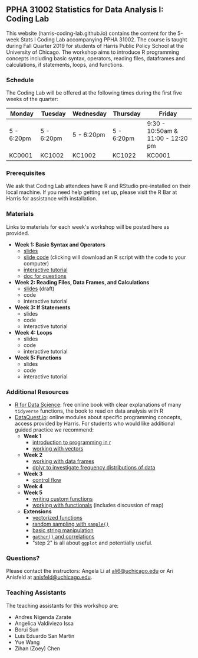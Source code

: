 ## PPHA 31002 Statistics for Data Analysis I: Coding Lab

This website (harris-coding-lab.github.io) contains the content for the 5-week Stats I Coding Lab accompanying PPHA 31002. The course is taught during Fall Quarter 2019 for students of Harris Public Policy School at the University of Chicago. The workshop aims to introduce R programming concepts including basic syntax, operators, reading files, dataframes and calculations, if statements, loops, and functions.

### Schedule 

The Coding Lab will be offered at the following times during the first five weeks of the quarter:



 Monday | Tuesday | Wednesday | Thursday | Friday 
--|--|--|--|--
 5 - 6:20pm| 5 - 6:20pm| 5 - 6:20pm| 5 - 6:20pm| 9:30 - 10:50am & 11:00 - 12:20 pm
 KC0001 | KC1002	| KC1002|	KC1022	|KC0001	
 
### Prerequisites

We ask that Coding Lab attendees have R and RStudio pre-installed on their local machine. If you need help getting set up, please visit the R Bar at Harris for assistance with installation.

### Materials 

Links to materials for each week's workshop will be posted here as provided.

- **Week 1: Basic Syntax and Operators**
  - [slides](slides/01_basic-syntax-operators.html)
  - [slide code](code/01_basic-syntax-operators.R) (clicking will download an R script with the code to your computer)
  - [interactive tutorial](https://harris-coding-lab.shinyapps.io/basic-syntax)
  - [doc for questions](https://docs.google.com/document/d/1yog5fnWzDjv_H9FKZJ75wyPnyjiTfAkPBYwR-m6Dc4M/edit?usp=sharing)
- **Week 2: Reading Files, Data Frames, and Calculations**
  - [slides](slides/02_loading-data-data-frames-and-calculations.html) (draft)
  - code 
  - interactive tutorial
- **Week 3: If Statements**
  - slides
  - code 
  - interactive tutorial
- **Week 4: Loops**
  - slides
  - code 
  - interactive tutorial
- **Week 5: Functions**
  - slides
  - code 
  - interactive tutorial

### Additional Resources

- [R for Data Science](https://r4ds.had.co.nz/): free online book with clear explanations of many `tidyverse` functions, the book to read on data analysis with R
- [DataQuest.io](https://www.dataquest.io): online modules about specific programming concepts, access provided by Harris. For students who would like additional guided practice we recommend:
  - **Week 1**
    - [introduction to programming in r](https://app.dataquest.io/m/332/introduction-to-programming-in-r)
    - [working with vectors](https://app.dataquest.io/m/333/working-with-vectors)
  - **Week 2**
    - [working with data frames](https://app.dataquest.io/m/336/working-with-data-frames/)
    - [dplyr to investigate frequency distributions of data](https://app.dataquest.io/m/396/frequency-distributions)
  - **Week 3**
    - [control flow](https://app.dataquest.io/m/338/working-with-control-structures)
  - **Week 4**
  - **Week 5**
    - [writing custom functions](https://app.dataquest.io/m/340/writing-custom-functions)
    - [working with functionals](https://app.dataquest.io/m/341/working-with-functionals) (includes discussion of map)
  - **Extensions**
     - [vectorized functions](https://app.dataquest.io/m/339/working-with-vectorized-functions)
     - [random sampling with `sample()`](https://app.dataquest.io/m/393/simple-random-sampling)
     - [basic string manipulation](https://app.dataquest.io/m/342/fundamentals-of-string-manipulation)
     - [`gather()` and correlations](https://app.dataquest.io/m/325/correlations-and-reshaping-data/4/gathering-data-into-columns)
     - "step 2" is all about `ggplot` and potentially useful.


### Questions?

Please contact the instructors: Angela Li at ali6@uchicago.edu or Ari Anisfeld at anisfeld@uchicago.edu.

### Teaching Assistants

The teaching assistants for this workshop are:

- Andres Nigenda Zarate	
- Angelica Valdiviezo Issa
- Borui Sun
- Luis Eduardo San Martin
- Yue Wang
- Zihan (Zoey) Chen
